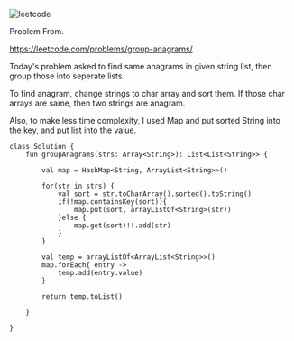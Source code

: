![leetcode](https://user-images.githubusercontent.com/77060863/198504995-7cd3b6cc-da25-49b5-931b-da8d24049892.PNG)

Problem From.

https://leetcode.com/problems/group-anagrams/

Today's problem asked to find same anagrams in given string list, then group those into seperate lists.

To find anagram, change strings to char array and sort them. If those char arrays are same, then two strings are anagram.

Also, to make less time complexity, I used Map and put sorted String into the key, and put list into the value.

```
class Solution {
    fun groupAnagrams(strs: Array<String>): List<List<String>> {
        
        val map = HashMap<String, ArrayList<String>>()
        
        for(str in strs) {
            val sort = str.toCharArray().sorted().toString()
            if(!map.containsKey(sort)){
                map.put(sort, arrayListOf<String>(str))
            }else {
                map.get(sort)!!.add(str)
            }
        }
        
        val temp = arrayListOf<ArrayList<String>>()
        map.forEach{ entry ->
            temp.add(entry.value)
        }
        
        return temp.toList()
        
    }
    
}
```
